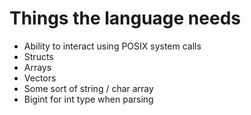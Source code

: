 # Things the language needs

- Ability to interact using POSIX system calls
- Structs
- Arrays
- Vectors
- Some sort of string / char array
- Bigint for int type when parsing